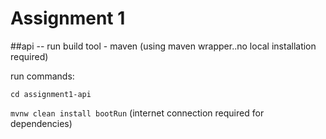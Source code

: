 # Assignment 1

##api -- run
build tool - maven (using maven wrapper..no local installation required)

run commands: 

`cd assignment1-api`

`mvnw clean install bootRun` (internet connection required for dependencies)


